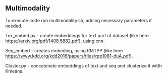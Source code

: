## Multimodality
To execute code run multimodality.sh, adding necessary parameters if needed. 

Tex_embed.py - create embeddings for text part of dataset (like here https://arxiv.org/pdf/1408.5882.pdf), using cnn. 

Seq_embed - creates embeding, using RMTPP (like here https://www.kdd.org/kdd2016/papers/files/rpp1081-duA.pdf). 

Cluster.py - concatenate embeddings of text and seq and clusterize it witth Kmeans.

